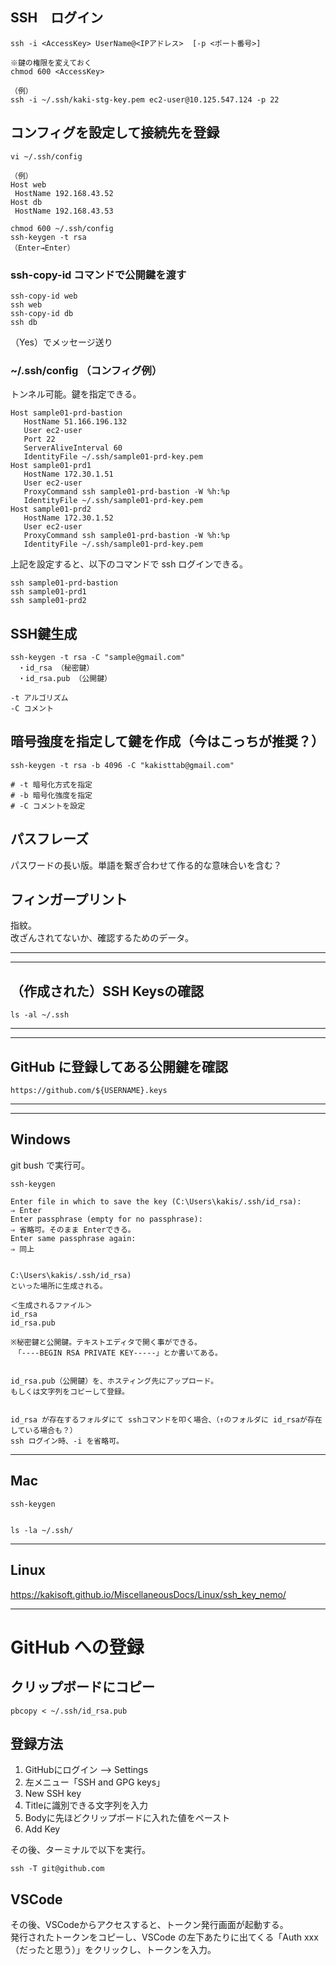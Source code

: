 ## SSH　ログイン
```
ssh -i <AccessKey> UserName@<IPアドレス>  [-p <ポート番号>]  

※鍵の権限を変えておく
chmod 600 <AccessKey>

（例）
ssh -i ~/.ssh/kaki-stg-key.pem ec2-user@10.125.547.124 -p 22
```

## コンフィグを設定して接続先を登録
```
vi ~/.ssh/config

（例）
Host web
 HostName 192.168.43.52
Host db
 HostName 192.168.43.53
```
```
chmod 600 ~/.ssh/config
ssh-keygen -t rsa
（Enter→Enter）
```


### ssh-copy-id コマンドで公開鍵を渡す
```
ssh-copy-id web
ssh web
ssh-copy-id db
ssh db
```
（Yes）でメッセージ送り


### ~/.ssh/config （コンフィグ例）
トンネル可能。鍵を指定できる。
```
Host sample01-prd-bastion
   HostName 51.166.196.132
   User ec2-user
   Port 22
   ServerAliveInterval 60
   IdentityFile ~/.ssh/sample01-prd-key.pem
Host sample01-prd1
   HostName 172.30.1.51
   User ec2-user
   ProxyCommand ssh sample01-prd-bastion -W %h:%p
   IdentityFile ~/.ssh/sample01-prd-key.pem
Host sample01-prd2
   HostName 172.30.1.52
   User ec2-user
   ProxyCommand ssh sample01-prd-bastion -W %h:%p
   IdentityFile ~/.ssh/sample01-prd-key.pem
```
上記を設定すると、以下のコマンドで ssh ログインできる。

```
ssh sample01-prd-bastion
ssh sample01-prd1
ssh sample01-prd2
```


## SSH鍵生成
```
ssh-keygen -t rsa -C "sample@gmail.com"
　・id_rsa （秘密鍵）
　・id_rsa.pub （公開鍵）

-t アルゴリズム
-C コメント
```

## 暗号強度を指定して鍵を作成（今はこっちが推奨？）
```
ssh-keygen -t rsa -b 4096 -C "kakisttab@gmail.com"

# -t 暗号化方式を指定
# -b 暗号化強度を指定
# -C コメントを設定 

```

## パスフレーズ
パスワードの長い版。単語を繋ぎ合わせて作る的な意味合いを含む？


## フィンガープリント
指紋。  
改ざんされてないか、確認するためのデータ。

______________________________________________________________________
______________________________________________________________________
## （作成された）SSH Keysの確認
```
ls -al ~/.ssh
```

______________________________________________________________________
______________________________________________________________________
## GitHub に登録してある公開鍵を確認
```
https://github.com/${USERNAME}.keys
```

______________________________________________________________________
______________________________________________________________________

## Windows
git bush で実行可。
```
ssh-keygen

Enter file in which to save the key (C:\Users\kakis/.ssh/id_rsa):
⇒ Enter
Enter passphrase (empty for no passphrase):
⇒ 省略可。そのまま Enterできる。
Enter same passphrase again:
⇒ 同上


C:\Users\kakis/.ssh/id_rsa)
といった場所に生成される。

＜生成されるファイル＞
id_rsa
id_rsa.pub

※秘密鍵と公開鍵。テキストエディタで開く事ができる。
　「----BEGIN RSA PRIVATE KEY-----」とか書いてある。


id_rsa.pub（公開鍵）を、ホスティング先にアップロード。
もしくは文字列をコピーして登録。


id_rsa が存在するフォルダにて sshコマンドを叩く場合、（↑のフォルダに id_rsaが存在している場合も？）
ssh ログイン時、-i を省略可。

```


______________________________________________________________________
## Mac
```
ssh-keygen


ls -la ~/.ssh/
```

______________________________________________________________________


## Linux
https://kakisoft.github.io/MiscellaneousDocs/Linux/ssh_key_nemo/



______________________________________________________________________

# GitHub への登録

## クリップボードにコピー
```
pbcopy < ~/.ssh/id_rsa.pub
```

## 登録方法
 1. GitHubにログイン --> Settings
 2. 左メニュー「SSH and GPG keys」
 3. New SSH key
 4. Titleに識別できる文字列を入力
 5. Bodyに先ほどクリップボードに入れた値をペースト
 6. Add Key


 その後、ターミナルで以下を実行。  
 ```
 ssh -T git@github.com
 ```

## VSCode
その後、VSCodeからアクセスすると、トークン発行画面が起動する。  
発行されたトークンをコピーし、VSCode の左下あたりに出てくる「Auth xxx（だったと思う）」をクリックし、トークンを入力。   


